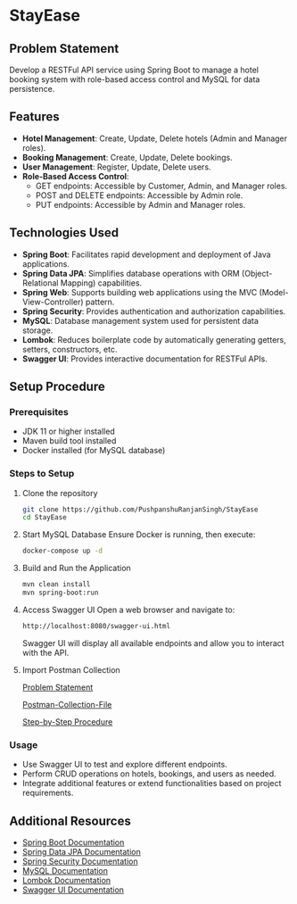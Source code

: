 # StayEase

## Problem Statement

Develop a RESTFul API service using Spring Boot to manage a hotel booking system with role-based access control and MySQL for data persistence.

## Features

- **Hotel Management**: Create, Update, Delete hotels (Admin and Manager roles).
- **Booking Management**: Create, Update, Delete bookings.
- **User Management**: Register, Update, Delete users.
- **Role-Based Access Control**:
    - GET endpoints: Accessible by Customer, Admin, and Manager roles.
    - POST and DELETE endpoints: Accessible by Admin role.
    - PUT endpoints: Accessible by Admin and Manager roles.

## Technologies Used

- **Spring Boot**: Facilitates rapid development and deployment of Java applications.
- **Spring Data JPA**: Simplifies database operations with ORM (Object-Relational Mapping) capabilities.
- **Spring Web**: Supports building web applications using the MVC (Model-View-Controller) pattern.
- **Spring Security**: Provides authentication and authorization capabilities.
- **MySQL**: Database management system used for persistent data storage.
- **Lombok**: Reduces boilerplate code by automatically generating getters, setters, constructors, etc.
- **Swagger UI**: Provides interactive documentation for RESTFul APIs.

## Setup Procedure

### Prerequisites

- JDK 11 or higher installed
- Maven build tool installed
- Docker installed (for MySQL database)

### Steps to Setup

1. Clone the repository
   ```bash
   git clone https://github.com/PushpanshuRanjanSingh/StayEase
   cd StayEase
   ```
2. Start MySQL Database
   Ensure Docker is running, then execute:
   ```bash
   docker-compose up -d
   ```
3. Build and Run the Application
   ```bash
   mvn clean install
   mvn spring-boot:run
   ```
4. Access Swagger UI
   Open a web browser and navigate to:
   ```bash
   http://localhost:8080/swagger-ui.html
   ```
   Swagger UI will display all available endpoints and allow you to interact with the API.
5. Import Postman Collection

   [Problem Statement](./External_Resource/Week%204%20-%20Problem%20Statement_%20StayEase.pdf)

   [Postman-Collection-File](./External_Resource/StayEase.postman_collection.json)

   [Step-by-Step Procedure](https://learning.postman.com/docs/getting-started/importing-and-exporting/importing-data/)

### Usage

- Use Swagger UI to test and explore different endpoints.
- Perform CRUD operations on hotels, bookings, and users as needed.
- Integrate additional features or extend functionalities based on project requirements.

## Additional Resources

- [Spring Boot Documentation](https://spring.io/projects/spring-boot)
- [Spring Data JPA Documentation](https://spring.io/projects/spring-data-jpa)
- [Spring Security Documentation](https://spring.io/projects/spring-security)
- [MySQL Documentation](https://dev.mysql.com/doc/)
- [Lombok Documentation](https://projectlombok.org/)
- [Swagger UI Documentation](https://swagger.io/tools/swagger-ui/)
